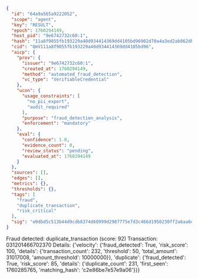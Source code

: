 ```json
{
  "id": "64a9a565a9222052",
  "scope": "agent",
  "key": "RESULT",
  "epoch": 1760294149,
  "host_pid": "9e6742732c60:1",
  "hash": "11a8f9055fb193229a40d934414369dd4105bd96902d70a4a3ed2ab862db3571",
  "cid": "QmV111a8f9055fb193229a40d934414369dd4105bd96",
  "aicp": {
    "prov": {
      "issuer": "9e6742732c60:1",
      "created_at": 1760294149,
      "method": "automated_fraud_detection",
      "vc_type": "VerifiableCredential"
    },
    "ucon": {
      "usage_constraints": [
        "no_pii_export",
        "audit_required"
      ],
      "purpose": "fraud_detection_analysis",
      "enforcement": "mandatory"
    },
    "eval": {
      "confidence": 1.0,
      "evidence_count": 0,
      "review_status": "pending",
      "evaluated_at": 1760294149
    }
  },
  "sources": [],
  "edges": [],
  "metrics": {},
  "thresholds": {},
  "tags": [
    "fraud",
    "duplicate_transaction",
    "risk_critical"
  ],
  "sig": "e0dbd5c513b44d9cdb8374d60999d2987775e7d3c466d1950230ff2a6aa6dec5"
}
```

Fraud detected: duplicate_transaction (score: 92)
Transaction: 031201466702370
Details: {'velocity': {'fraud_detected': True, 'risk_score': 100, 'details': {'transaction_count': 232, 'threshold': 50, 'total_amount': 31017008, 'amount_threshold': 10000000}}, 'duplicate': {'fraud_detected': True, 'risk_score': 85, 'details': {'duplicate_count': 231, 'first_seen': 1760285765, 'matching_hash': 'c2e86be7e57e9a06'}}}